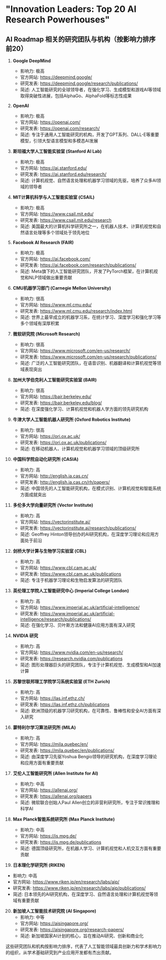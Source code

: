 # "Innovation Leaders: Top 20 AI Research Powerhouses"

## AI Roadmap 相关的研究团队与机构（按影响力排序前20）

1. **Google DeepMind**
   - 影响力: 极高
   - 官方网站: https://deepmind.google/
   - 研究发表: https://deepmind.google/research/publications/
   - 简述: 人工智能研究的全球领导者，在强化学习、生成模型和游戏AI等领域取得突破性进展，包括AlphaGo、AlphaFold等标志性成果

2. **OpenAI**
   - 影响力: 极高
   - 官方网站: https://openai.com/
   - 研究发表: https://openai.com/research/
   - 简述: 专注于通用人工智能研究的机构，开发了GPT系列、DALL-E等重要模型，引领大型语言模型和多模态AI发展

3. **斯坦福大学人工智能实验室 (Stanford AI Lab)**
   - 影响力: 极高
   - 官方网站: https://ai.stanford.edu/
   - 研究发表: https://ai.stanford.edu/research/
   - 简述: 计算机视觉、自然语言处理和机器学习领域的先驱，培养了众多AI领域的领导者

4. **MIT计算机科学与人工智能实验室 (CSAIL)**
   - 影响力: 极高
   - 官方网站: https://www.csail.mit.edu/
   - 研究发表: https://www.csail.mit.edu/research
   - 简述: 美国最大的计算机科学研究所之一，在机器人技术、计算机视觉和自然语言处理等多个领域处于领先地位

5. **Facebook AI Research (FAIR)**
   - 影响力: 极高
   - 官方网站: https://ai.facebook.com/
   - 研究发表: https://ai.facebook.com/research/publications/
   - 简述: Meta旗下的人工智能研究团队，开发了PyTorch框架，在计算机视觉和NLP领域做出重要贡献

6. **CMU机器学习部门 (Carnegie Mellon University)**
   - 影响力: 很高
   - 官方网站: https://www.ml.cmu.edu/
   - 研究发表: https://www.ml.cmu.edu/research/index.html
   - 简述: 世界上最早成立的机器学习系，在统计学习、深度学习和强化学习等多个领域有深厚积累

7. **微软研究院 (Microsoft Research)**
   - 影响力: 很高
   - 官方网站: https://www.microsoft.com/en-us/research/
   - 研究发表: https://www.microsoft.com/en-us/research/publications/
   - 简述: 广泛的人工智能研究团队，在语音识别、机器翻译和计算机视觉等领域表现突出

8. **加州大学伯克利人工智能研究实验室 (BAIR)**
   - 影响力: 很高
   - 官方网站: https://bair.berkeley.edu/
   - 研究发表: https://bair.berkeley.edu/blog/
   - 简述: 在深度强化学习、计算机视觉和机器人学方面的领先研究机构

9. **牛津大学人工智能机器人研究所 (Oxford Robotics Institute)**
   - 影响力: 很高
   - 官方网站: https://ori.ox.ac.uk/
   - 研究发表: https://ori.ox.ac.uk/publications/
   - 简述: 在移动机器人、计算机视觉和机器学习领域的顶级研究所

10. **中国科学院自动化研究所 (CASIA)**
    - 影响力: 高
    - 官方网站: http://english.ia.cas.cn/
    - 研究发表: http://english.ia.cas.cn/rh/papers/
    - 简述: 中国领先的人工智能研究机构，在模式识别、计算机视觉和智能系统方面成就突出

11. **多伦多大学向量研究所 (Vector Institute)**
    - 影响力: 高
    - 官方网站: https://vectorinstitute.ai/
    - 研究发表: https://vectorinstitute.ai/research/publications/
    - 简述: Geoffrey Hinton领导创办的AI研究机构，在深度学习理论和应用方面处于前沿

12. **剑桥大学计算与生物学习实验室 (CBL)**
    - 影响力: 高
    - 官方网站: https://www.cbl.cam.ac.uk/
    - 研究发表: https://www.cbl.cam.ac.uk/publications
    - 简述: 专注于机器学习理论和生物启发算法的研究团队

13. **英伦理工学院人工智能研究中心 (Imperial College London)**
    - 影响力: 高
    - 官方网站: https://www.imperial.ac.uk/artificial-intelligence/
    - 研究发表: https://www.imperial.ac.uk/artificial-intelligence/research/publications/
    - 简述: 在强化学习、贝叶斯方法和健康AI应用方面有深入研究

14. **NVIDIA 研究**
    - 影响力: 高
    - 官方网站: https://www.nvidia.com/en-us/research/
    - 研究发表: https://research.nvidia.com/publications
    - 简述: 图形处理器巨头的研究团队，专注于计算机视觉、生成模型和AI加速计算

15. **苏黎世联邦理工学院学习系统实验室 (ETH Zurich)**
    - 影响力: 高
    - 官方网站: https://las.inf.ethz.ch/
    - 研究发表: https://las.inf.ethz.ch/publications
    - 简述: 欧洲顶级的机器学习研究机构，在可靠性、鲁棒性和安全AI方面有深入研究

16. **蒙特利尔学习算法研究所 (MILA)**
    - 影响力: 高
    - 官方网站: https://mila.quebec/en/
    - 研究发表: https://mila.quebec/en/publications/
    - 简述: 由深度学习先驱Yoshua Bengio领导的研究机构，在深度学习理论和应用方面有重要贡献

17. **艾伦人工智能研究所 (Allen Institute for AI)**
    - 影响力: 中高
    - 官方网站: https://allenai.org/
    - 研究发表: https://allenai.org/papers
    - 简述: 微软联合创始人Paul Allen创立的非营利研究所，专注于常识推理和科学AI

18. **Max Planck智能系统研究所 (Max Planck Institute)**
    - 影响力: 中高
    - 官方网站: https://is.mpg.de/
    - 研究发表: https://is.mpg.de/publications
    - 简述: 德国顶级研究所，在机器人学习、计算机视觉和人机交互方面有重要贡献

19. **日本理化学研究所 (RIKEN)**
   - 影响力: 中高
   - 官方网站: https://www.riken.jp/en/research/labs/aip/
   - 研究发表: https://www.riken.jp/en/research/labs/aip/publications/
   - 简述: 日本领先的AI研究机构，在深度学习、自然语言处理和计算机视觉等领域有重要贡献

20. **新加坡人工智能技术研究院 (AI Singapore)**
    - 影响力: 中等
    - 官方网站: https://aisingapore.org/
    - 研究发表: https://aisingapore.org/research-papers/
    - 简述: 新加坡国家AI计划的核心，旨在推动AI研究、创新和商业化

这些研究团队和机构按影响力排序，代表了人工智能领域最具创新力和学术影响力的组织，从学术基础研究到产业应用开发都有杰出贡献。
